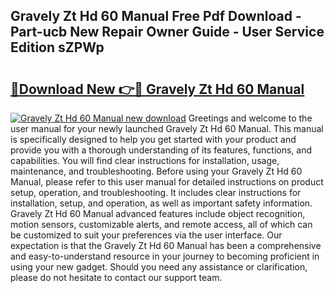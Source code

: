 ## Gravely Zt Hd 60 Manual Free Pdf Download - Part-ucb New Repair Owner Guide - User Service Edition sZPWp

# <h2><a href="http://bc20151.oget.top/?id=Gravely+Zt+Hd+60+Manual">🔗Download New 👉🔴 Gravely Zt Hd 60 Manual</a></h2>

[![Gravely Zt Hd 60 Manual new download](https://i.imgur.com/5g1atiW.png)](http://bc20151.oget.top/?id=Gravely+Zt+Hd+60+Manual)
Greetings and welcome to the user manual for your newly launched Gravely Zt Hd 60 Manual. This manual is specifically designed to help you get started with your product and provide you with a thorough understanding of its features, functions, and capabilities. You will find clear instructions for installation, usage, maintenance, and troubleshooting. Before using your Gravely Zt Hd 60 Manual, please refer to this user manual for detailed instructions on product setup, operation, and troubleshooting. It includes clear instructions for installation, setup, and operation, as well as important safety information. Gravely Zt Hd 60 Manual advanced features include object recognition, motion sensors, customizable alerts, and remote access, all of which can be customized to suit your preferences via the user interface. Our expectation is that the Gravely Zt Hd 60 Manual has been a comprehensive and easy-to-understand resource in your journey to becoming proficient in using your new gadget. Should you need any assistance or clarification, please do not hesitate to contact our support team.
